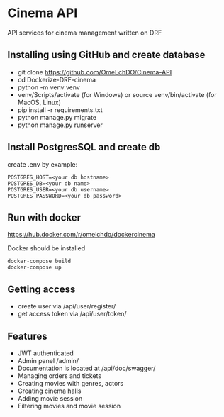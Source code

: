 # Cinema API

API services for cinema management written on DRF

## Installing using GitHub and create database

- git clone https://github.com/OmeLchDO/Cinema-API
- cd Dockerize-DRF-cinema
- python -m venv venv
- venv/Scripts/activate (for Windows)
  or source venv/bin/activate (for MacOS, Linux)
- pip install -r requirements.txt
- python manage.py migrate
- python manage.py runserver


## Install PostgresSQL and create db

create .env by example:

```
POSTGRES_HOST=<your db hostname>
POSTGRES_DB=<your db name>
POSTGRES_USER=<your db username>
POSTGRES_PASSWORD=<your db password>
```

## Run with docker

https://hub.docker.com/r/omelchdo/dockercinema

Docker should be installed

```
docker-compose build
docker-compose up
```


## Getting access

- create user via /api/user/register/
- get access token via /api/user/token/


## Features

- JWT authenticated
- Admin panel /admin/
- Documentation is located at /api/doc/swagger/
- Managing orders and tickets
- Creating movies with genres, actors
- Creating cinema halls
- Adding movie session
- Filtering movies and movie session